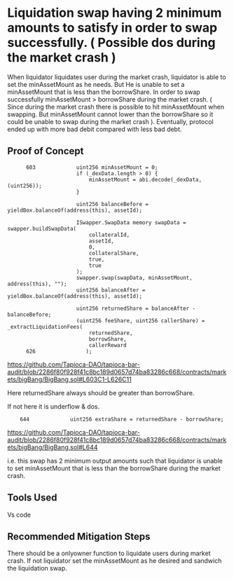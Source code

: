 # Liquidation swap having 2 minimum amounts to satisfy in order to swap successfully. ( Possible dos during the market crash )

When liquidator liquidates user during the market crash, liquidator is able to set the minAssetMount as he needs. But He is
unable to set a minAssetMount that is less than the borrowShare. In order to swap successfully minAssetMount > borrowShare during
the market crash. ( Since during the market crash there is possible to hit minAssetMount when swapping. But minAssetMount cannot
lower than the borrowShare so it could be unable to swap during the market crash ). Eventually, protocol ended up with more bad
debit compared with less bad debt. 


## Proof of Concept

          603             uint256 minAssetMount = 0;
                          if (_dexData.length > 0) {
                              minAssetMount = abi.decode(_dexData, (uint256));
                          }
                  
                          uint256 balanceBefore = yieldBox.balanceOf(address(this), assetId);
                  
                          ISwapper.SwapData memory swapData = swapper.buildSwapData(
                              collateralId,
                              assetId,
                              0,
                              collateralShare,
                              true,
                              true
                          );
                          swapper.swap(swapData, minAssetMount, address(this), "");
                          uint256 balanceAfter = yieldBox.balanceOf(address(this), assetId);
                  
                          uint256 returnedShare = balanceAfter - balanceBefore;
                          (uint256 feeShare, uint256 callerShare) = _extractLiquidationFees(
                              returnedShare,
                              borrowShare,
                              callerReward
          626                );

https://github.com/Tapioca-DAO/tapioca-bar-audit/blob/2286f80f928f41c8bc189d0657d74ba83286c668/contracts/markets/bigBang/BigBang.sol#L603C1-L626C11

Here returnedShare  always should be greater than  borrowShare.

If not here it is underflow & dos.


        644             uint256 extraShare = returnedShare - borrowShare;

https://github.com/Tapioca-DAO/tapioca-bar-audit/blob/2286f80f928f41c8bc189d0657d74ba83286c668/contracts/markets/bigBang/BigBang.sol#L644

i.e. this swap has 2 minimum output amounts such that liquidator is unable to set minAssetMount that is less than the
borrowShare during the market crash.

## Tools Used
Vs code

## Recommended Mitigation Steps
There should be a onlyowner function to liquidate users during market crash. If not liquidator set the minAssetMount as
he desired and sandwich the liquidation swap. 



        












